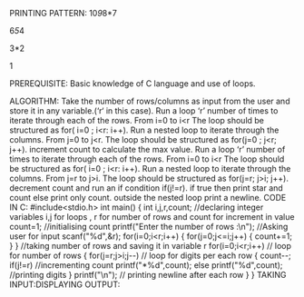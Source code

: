 PRINTING PATTERN:
10*9*8*7

6*5*4

3*2

1

PREREQUISITE:
Basic knowledge of C language and use of loops.

ALGORITHM:
Take the number of rows/columns as input from the user and store it in any variable.(‘r‘ in this case).
Run a loop ‘r’ number of times to iterate through each of the rows. From i=0 to i<r The loop should be structured as for( i=0 ; i<r: i++).
Run a nested loop to iterate through the columns. From j=0 to j<r. The loop should be structured as for(j=0 ; j<r; j++).
increment count to calculate the max value.
Run a loop ‘r’ number of times to iterate through each of the rows. From i=0 to i<r The loop should be structured as for( i=0 ; i<r: i++).
Run a nested loop to iterate through the columns. From j=r to j>i. The loop should be structured as for(j=r; j>i; j++).
decrement count and run an if condition if(j!=r).
if true then print star and count else print only count.
outside the nested loop print a newline.
CODE IN C:
#include<stdio.h>
int main()
{
int i,j,r,count; //declaring integer variables i,j for loops , r for number of rows and count for increment in value
count=1; //initialising count
printf("Enter the number of rows :\n"); //Asking user for input
scanf("%d",&r);
for(i=0;i<r;i++)
  { 
    for(j=0;j<=i;j++)
     {
       count+=1;
     }
  } //taking number of rows and saving it in variable r
for(i=0;i<r;i++) // loop for number of rows
  {
    for(j=r;j>i;j--) // loop for digits per each row
      {
        count--;
        if(j!=r) //incrementing count
           printf("*%d",count);
        else
           printf("%d",count); //printing digits
     }
    printf("\n"); // printing newline after each row
  }
}
TAKING INPUT:DISPLAYING OUTPUT:


